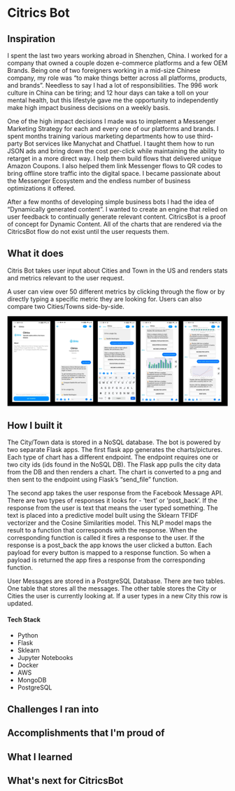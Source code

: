 # Citrics Bot

## Inspiration

I spent the last two years working abroad in Shenzhen, China. I worked for a company that owned a couple dozen e-commerce platforms and a few OEM Brands. Being one of two foreigners working in a mid-size Chinese company, my role was “to make things better across all platforms, products, and brands”. Needless to say I had a lot of responsibilities. The 996 work culture in China can be tiring; and 12 hour days can take a toll on your mental health, but this lifestyle gave me the opportunity to independently make high impact business decisions on a weekly basis.

One of the high impact decisions I made was to implement a Messenger Marketing Strategy for each and every one of our platforms and brands. I spent months training various marketing departments how to use third-party Bot services like Manychat and Chatfuel. I taught them how to run JSON ads and bring down the cost per-click while maintaining the ability to retarget in a more direct way. I help them build flows that delivered unique Amazon Coupons. I also helped them link Messenger flows to QR codes to bring offline store traffic into the digital space. I became passionate about the Messenger Ecosystem and the endless number of business optimizations it offered. 

After a few months of developing simple business bots I had the idea of “Dynamically generated content”. I wanted to create an engine that relied on user feedback to continually generate relevant content.
CitricsBot is a proof of concept for Dynamic Content. All of the charts that are rendered via the CitricsBot flow do not exist until the user requests them.

## What it does

Citris Bot takes user input about Cities and Town in the US and renders stats and metrics relevant to the user request.

A user can view over 50 different metrics by clicking through the flow or by directly typing a specific metric they are looking for. Users can also compare two Cities/Towns side-by-side.

![alt text](https://github.com/matthew-sessions/Citrics_messenger_bot/blob/master/pics/flow.png "flow")

## How I built it

The City/Town data is stored in a NoSQL database. The bot is powered by two separate Flask apps. The first flask app generates the charts/pictures. Each type of chart has a different endpoint. The endpoint requires one or two city ids (ids found in the NoSQL DB). The Flask app pulls the city data from the DB and then renders a chart. The chart is converted to a png and then sent to the endpoint using Flask’s “send_file” function. 

The second app takes the user response from the Facebook Message API. There are two types of responses it looks for - ‘text’ or ‘post_back’. If the response from the user is text that means the user typed something. The text is placed into a predictive model built using the Sklearn TFIDF vectorizer and the Cosine Similarities model. This NLP model maps the result to a function that corresponds with the response. When the corresponding function is called it fires a response to the user. 
If the response is a post_back the app knows the user clicked a button. Each payload for every button is mapped to a response function. So when a payload is returned the app fires a response from the corresponding function. 

User Messages are stored in a PostgreSQL Database. There are two tables. One table that stores all the messages. The other table stores the City or Cities the user is currently looking at. If a user types in a new City this row is updated. 

#### Tech Stack
* Python
* Flask
* Sklearn
* Jupyter Notebooks
* Docker
* AWS
* MongoDB
* PostgreSQL

## Challenges I ran into

## Accomplishments that I'm proud of

## What I learned

## What's next for CitricsBot
